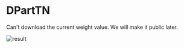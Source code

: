 # DPartTN
Can't download the current weight value.
We will make it public later.

![result](./사진/결과.PNG)
